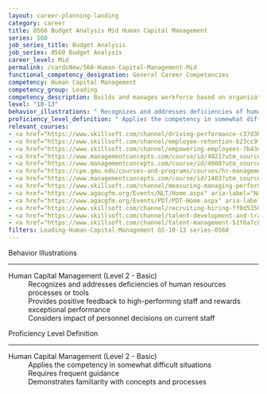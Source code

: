 ```yaml
---
layout: career-planning-landing
category: career
title: 0560 Budget Analysis Mid Human Capital Management
series: 560
job_series_title: Budget Analysis
job_series: 0560 Budget Analysis
career_level: Mid
permalink: /cardsNew/560-Human-Capital-Management-Mid
functional_competency_designation: General Career Competencies
competency: Human Capital Management
competency_group: Leading
competency_description: Builds and manages workforce based on organizational goals, budget considerations, and staffing needs; ensures that employees are appropriately recruited, selected, appraised, and rewarded; takes action to address performance problems; manages a multi-sector workforce and a variety of work situations
level: "10-13"
behavior_illustrations: " Recognizes and addresses deficiencies of human resources processes or tools  Provides positive feedback to high-performing staff and rewards exceptional performance  Considers impact of personnel decisions on current staff"
proficiency_level_definition: " Applies the competency in somewhat difficult situations  Requires frequent guidance  Demonstrates familiarity with concepts and processes"
relevant_courses: 
- <a href="https://www.skillsoft.com/channel/driving-performance-c37d3bc0-e716-11e6-9835-f723b46a2688?cta=feds" aria-label="Driving Performance Channel - https://www.skillsoft.com/channel/driving-performance-c37d3bc0-e716-11e6-9835-f723b46a2688?cta=feds">Driving Performance Channel</a>, Skillsoft
- <a href="https://www.skillsoft.com/channel/employee-retention-b23cc9f0-1ebd-11e7-9edb-2f930c3c48e6?cta=feds" aria-label="Employee Retention Channel - https://www.skillsoft.com/channel/employee-retention-b23cc9f0-1ebd-11e7-9edb-2f930c3c48e6?cta=feds">Employee Retention Channel</a>, Skillsoft
- <a href="https://www.skillsoft.com/channel/empowering-employees-7b43dd00-205a-11e7-a06b-196ddb80a7e9?cta=feds" aria-label="Empowering Employees Channel - https://www.skillsoft.com/channel/empowering-employees-7b43dd00-205a-11e7-a06b-196ddb80a7e9?cta=feds">Empowering Employees Channel</a>, Skillsoft
- <a href="https://www.managementconcepts.com/course/id/4921?utm_source=CFOportal&utm_medium=listing&utm_campaign=CFOTTEP&utm_id=23FM" aria-label="Federal Talent Acquisition - https://www.managementconcepts.com/course/id/4921?utm_source=CFOportal&utm_medium=listing&utm_campaign=CFOTTEP&utm_id=23FM">Federal Talent Acquisition</a>, Management Concepts
- <a href="https://www.managementconcepts.com/course/id/4908?utm_source=CFOportal&utm_medium=listing&utm_campaign=CFOTTEP&utm_id=23FM" aria-label="HR Boot Camp - https://www.managementconcepts.com/course/id/4908?utm_source=CFOportal&utm_medium=listing&utm_campaign=CFOTTEP&utm_id=23FM">HR Boot Camp</a>, Management Concepts
- <a href="https://cpe.gmu.edu/courses-and-programs/courses/hr-management/hrm-0100-certification-prep-live-online.php" aria-label="HRM 0100 Human Resource Management Certificate Course - SHRM Certification Preparation - https://cpe.gmu.edu/courses-and-programs/courses/hr-management/hrm-0100-certification-prep-live-online.php">HRM 0100 Human Resource Management Certificate Course - SHRM Certification Preparation</a>, George Mason University
- <a href="https://www.managementconcepts.com/course/id/1403?utm_source=CFOportal&utm_medium=listing&utm_campaign=CFOTTEP&utm_id=23FM" aria-label="Managing Contracting Organizations - https://www.managementconcepts.com/course/id/1403?utm_source=CFOportal&utm_medium=listing&utm_campaign=CFOTTEP&utm_id=23FM">Managing Contracting Organizations</a>, Management Concepts
- <a href="https://www.skillsoft.com/channel/measuring-managing-performance-31a67200-f915-11e6-aad2-6b3c03be7fe8?cta=feds" aria-label="Measuring & Managing Performance Channel - https://www.skillsoft.com/channel/measuring-managing-performance-31a67200-f915-11e6-aad2-6b3c03be7fe8?cta=feds">Measuring & Managing Performance Channel</a>, Skillsoft
- <a href="https://www.agacgfm.org/Events/NLT/Home.aspx" aria-label="National Leadership Training (NLT) - multi-competency training - https://www.agacgfm.org/Events/NLT/Home.aspx">National Leadership Training (NLT) - multi-competency training</a>, AGA
- <a href="https://www.agacgfm.org/Events/PDT/PDT-Home.aspx" aria-label="Professional Development Training (PDT) - multi-competency training - https://www.agacgfm.org/Events/PDT/PDT-Home.aspx">Professional Development Training (PDT) - multi-competency training</a>, AGA
- <a href="https://www.skillsoft.com/channel/recruiting-hiring-ff0d5350-f91d-11e6-aad2-6b3c03be7fe8?cta=feds" aria-label="Recruiting & Hiring Channel - https://www.skillsoft.com/channel/recruiting-hiring-ff0d5350-f91d-11e6-aad2-6b3c03be7fe8?cta=feds">Recruiting & Hiring Channel</a>, Skillsoft
- <a href="https://www.skillsoft.com/channel/talent-development-and-transformation-leadercamps-9b749089-7db3-4822-9cc9-174da910ecba?cta=feds" aria-label="Talent Development & Transformation Leadercamps Channel - https://www.skillsoft.com/channel/talent-development-and-transformation-leadercamps-9b749089-7db3-4822-9cc9-174da910ecba?cta=feds">Talent Development & Transformation Leadercamps Channel</a>, Skillsoft
- <a href="https://www.skillsoft.com/channel/talent-management-51f0a7c0-f91e-11e6-aad2-6b3c03be7fe8?cta=feds" aria-label="Talent Management Channel - https://www.skillsoft.com/channel/talent-management-51f0a7c0-f91e-11e6-aad2-6b3c03be7fe8?cta=feds">Talent Management Channel</a>, Skillsoft
filters: Leading-Human-Capital-Management GS-10-13 series-0560
---
```


<div class="desktop:grid-col-6 margin-y-3">
  <div class="border-top-2 bg-white padding-3 shadow-5 height-full members-hover border-1px button-border border-top-blue radius-lg">
    <p class="text-bold label-color font-size-21">Behavior Illustrations</p>
    <hr class="hr-green"/>
    <dl class="text-base card-content-color"><dt>Human Capital Management (Level 2 - Basic)</dt><dd>Recognizes and addresses deficiencies of human resources processes or tools </dd><dd>Provides positive feedback to high-performing staff and rewards exceptional performance </dd><dd>Considers impact of personnel decisions on current staff</dd></dl>
  </div>
</div>
<div class="desktop:grid-col-6 margin-y-3">
  <div class="border-top-2 bg-white padding-3 shadow-5 height-full members-hover border-1px button-border border-top-blue radius-lg">
    <p class="text-bold label-color font-size-21">Proficiency Level Definition</p>
     <hr class="hr-green"/>
    <dl class="text-base card-content-color"><dt>Human Capital Management (Level 2 - Basic)</dt><dd>Applies the competency in somewhat difficult situations </dd><dd>Requires frequent guidance </dd><dd>Demonstrates familiarity with concepts and processes</dd></dl>
  </div>
</div>